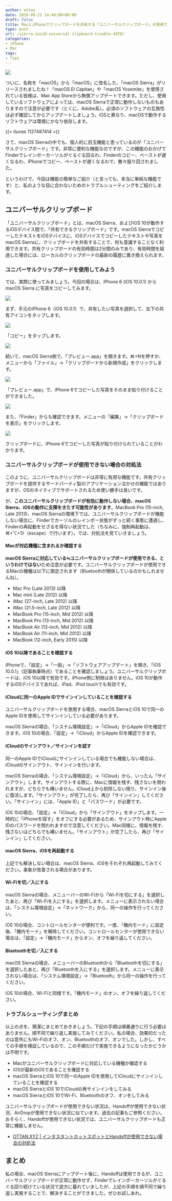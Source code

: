 ```yaml
---
author: ottan
date: 2016-09-21 14:40:06+00:00
draft: false
title: MacとiPhoneでクリップボードを共有する「ユニバーサルクリップボード」が使用できない場合の対処法
type: post
url: /sierra-ios10-universal-clipboard-trouble-4978/
categories:
- iPhone
- Mac
tags:
- Tips
---
```


![](/images/2016/09/160921-57e289d92f99e.jpg)






ついに、名称を「macOS」から「macOS」に改名した、「macOS Sierra」がリリースされましたね！「macOS El Capitan」や「macOS Yosemite」を使用されている皆様は、Mac App Storeから無償アップデートできます。ただし、使用しているソフトウェアによっては、macOS Sierraで正常に動作しないものもありますので注意が必要です（とくに、Adobe系）。必須のソフトウェアの互換性は必ず確認してからアップデートしましょう。iOSと異なり、macOSで動作するソフトウェアは環境にかなり依存します。



{{< itunes 1127487414 >}}



さて、macOS Sierraの中でも、個人的に目玉機能と思っているのが「ユニバーサルクリップボード」です。非常に便利な機能なのですが、この機能のおかげでFinderでレインボーカーソルがぐるぐる回るわ、Finderのコピー、ペーストが遅くなるわ、iPhoneでコピー、ペーストが遅くなるわで、散々振り回されました。





というわけで、今回は機能の簡単なご紹介（と言っても、本当に単純な機能です）と、私のような目に合わないためのトラブルシューティングをご紹介します。





## ユニバーサルクリップボード





「ユニバーサルクリップボード」とは、macOS Sierra、およびiOS 10が動作するiOSデバイス間で、「共有できるクリップボード」です。macOS SierraでコピーしたテキストをiOSデバイスに、iOSデバイスでコピーしたテキストや写真をmacOS Sierraに、クリップボードを共有することで、何も意識することなく利用できます。共有クリップボードの有効時間は2分間のみであり、有効時間を超過した場合には、ローカルのクリップボードの最新の履歴に置き換えられます。





### ユニバーサルクリップボードを使用してみよう





では、実際に使ってみましょう。今回の場合は、iPhone 6 (iOS 10.0.1) から macOS Sierra に写真をコピーしてみます。





![](/images/2016/09/160921-57e292ec539cb.png)






まず、手元のiPhone 6（iOS 10.0.1）で、共有したい写真を選択して、左下の共有アイコンをタップします。





![](/images/2016/09/160921-57e2933a2e41a.png)






「コピー」をタップします。





![](/images/2016/09/160921-57e2934d0396f.png)






続いて、macOS Sierra側で、「プレビュー.app」を開きます。⌘+Nを押すか、メニューから「ファイル」→「クリップボードから新規作成」をクリックします。





![](/images/2016/09/160921-57e29352e1884.png)






「プレビュー.app」で、iPhone 6でコピーした写真をそのまま貼り付けることができました。





![](/images/2016/09/160921-57e2935a3fb05.png)






また、「Finder」からも確認できます。メニューの「編集」→「クリップボードを表示」をクリックします。





![](/images/2016/09/160921-57e29360a67dd.png)






クリップボードに、iPhone 6でコピーした写真が貼り付けられていることがわかります。





### ユニバーサルクリップボードが使用できない場合の対処法





このように、ユニバーサルクリップボードは非常に有用な機能です。共有クリップボードを提供するサードパーティ製のアプリケーション泣かせの機能ではありますが、OSのネイティブでサポートされるため使い勝手は良いです。





が、**このユニバーサルクリップボードが有効に動作しない場合、macOS Sierra、iOSの動作に支障をきたす可能性があります**。MacBook Pro (15-inch, Late 2013)、macOS Sierraの環境下では、ユニバーサルクリップボードが機能しない場合に、Finderでカーソルのレインボー状態がずっと続く事態に遭遇し、Finderの再起動をせざるを得ない状況でした（ちなみに、強制再起動は、⌘+⌥+⎋（escape）で行います）。では、対処法を見ていきましょう。





#### Macが対応機種に含まれるか確認する





**macOS Sierraに対応している≒ユニバーサルクリップボードが使用できる、というわけではない**ため注意が必要です。ユニバーサルクリップボードが使用できるMacの機種は以下に限定されます（Bluetoothが関係しているのかもしれませんね）。






  * Mac Pro (Late 2013) 以降
  * Mac mini (Late 2012) 以降
  * iMac (27-inch, Late 2012) 以降
  * iMac (21.5-inch, Late 2012) 以降
  * MacBook Pro (15-inch, Mid 2012) 以降
  * MacBook Pro (13-inch, Mid 2012) 以降
  * MacBook Air (13-inch, Mid 2012) 以降
  * MacBook Air (11-inch, Mid 2012) 以降
  * MacBook (12-inch, Early 2015) 以降




#### iOS 10以降であることを確認する





iPhoneで、「設定」→「一般」→「ソフトウェアアップデート」を開き、「iOS 10.0.1」（記事執筆時点）であることを確認しましょう。ユニバーサルクリップボードは、iOS 10以降で有効です。iPhone側に制限はありません。iOS 10が動作するiOSデバイスであれば、iPad、iPod touchでも有効です。





#### iCloudに同一のApple IDでサインインしていることを確認する





ユニバーサルクリップボードを使用する場合、macOS SierraとiOS 10で同一のApple IDを使用してサインインしている必要があります。





macOS Sierraの場合、「システム環境設定」→「iCloud」からApple IDを確認できます。iOS 10の場合、「設定」→「iCloud」からApple IDを確認できます。





#### iCloudのサインアウト／サインインを試す





同一のApple IDでiCloudにサインインしている場合でも機能しない場合は、iCloudのサインアウト、サインインを行います。





macOS Sierraの場合、「システム環境設定」→「iCloud」から、いったん「サインアウト」します。サインアウトする際に、Macに情報を残す、残さないを問われますが、どちらでも構いません。iCloud上から削除しない限り、サインイン後に復活します。「サインアウト」が完了したら、再び「サインイン」してください。「サインイン」には、「Apple ID」と「パスワード」が必要です。





iOS 10の場合、「設定」→「iCloud」から「サインアウト」をタップします。一時的に「iPhoneを探す」をオフにする必要があるため、サインアウト時にApple IDのパスワードを問われますので注意してください。Mac同様に、情報を残す、残さないはどちらでも構いません。「サインアウト」が完了したら、再び「サインイン」してください。





#### macOS Sierra、iOSを再起動する





上記でも解決しない場合は、macOS Sierra、iOSをそれぞれ再起動してみてください。事象が改善される場合があります。





#### Wi-Fiを切／入にする





macOS Sierraの場合、メニューバーのWi-Fiから「Wi-Fiを切にする」を選択したあと、再び「Wi-Fiを入にする」を選択します。メニューに表示されない場合は、「システム環境設定」→「ネットワーク」から、同一の操作を行ってください。





iOS 10の場合、コントロールセンターが便利です。一度、「機内モード」に設定後、「機内モード」を解除してください。コントロールセンターが使用できない場合は、「設定」→「機内モード」からオン、オフを繰り返してください。





#### Bluetoothを切／入にする





macOS Sierraの場合、メニューバーのBluetoothから「Bluetoothを切にする」を選択したあと、再び「Bluetoothを入にする」を選択します。メニューに表示されない場合は、「システム環境設定」→「Bluetooth」から同一の操作を行ってください。





iOS 10の場合、Wi-Fiと同様です。「機内モード」のオン、オフを繰り返してください。





### トラブルシューティングまとめ





以上の点を、簡潔にまとめておきましょう。下記の手順は順番通りに行う必要はありません。順不同で繰り返し実施してみてください。私の場合、効果的だったのは意外にもWi-Fiのオフ、オン、Bluetoothのオフ、オンでした。しかし、すべての手順を検証しているので、この手順だけで実施できるようになったかどうかは不明です。






  * Macがユニバーサルクリップボードに対応している機種か確認する
  * iOSが最新のOSであることを確認する
  * macOS SierraとiOS 10で同一のApple IDを使用してiCloudにサインインしていることを確認する
  * macOS SierraとiOS 10でiCloudの再サインインをしてみる
  * macOS SierraとiOS 10でWi-Fi、Bluetoothのオフ、オンをしてみる




ユニバーサルクリップボードが使用できない状況は、Handoffが使用できない状況、AirDropが使用できない状況に似ています。過去の記事もご参照ください。おそらく、Handoffが使用できない状況では、ユニバーサルクリップボードも正常に機能しません。



* [OTTAN.XYZ | インタスタントホットスポットとHandoffが使用できない場合の対処法](/instant-hotspot-handoff-disable-1397/)


## まとめ





私の場合、macOS Sierraにアップデート後に、Handoffは使用できるが、ユニバーサルクリップボードが正常に動作せず、Finderでレインボーカーソルがぐるぐる回り続けている状況で途方に暮れていましたが、上記の手順を順不同で繰り返し実施することで、解決することができました。ぜひお試しあれ。
